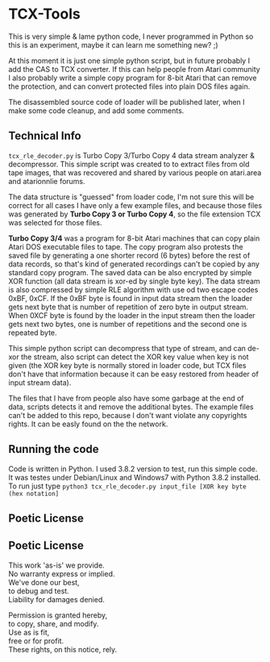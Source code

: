 TCX-Tools
=========
This is very simple & lame python code, I never programmed in Python so this is an experiment, maybe it can learn me something new? ;)

At this moment it is just one simple python script, but in future probably I add the CAS to TCX converter. If this can help people from Atari community I also probably write a simple copy program for 8-bit Atari that can remove the protection, and can convert protected files into plain DOS files again.

The disassembled source code of loader will be published later, when I make some code cleanup, and add some comments.

Technical Info
--------------

`tcx_rle_decoder.py` is Turbo Copy 3/Turbo Copy 4 data stream analyzer & decompressor. This simple script was created to  to extract files from old tape images, that was recovered and shared by various people on atari.area and atarionnlie forums.

 The data structure is "guessed" from loader code,  I'm not sure this will be correct for all cases  I have only a few example files, and because those files was generated by __Turbo Copy 3 or Turbo Copy 4__, so the file extension TCX was selected for those files.
 
 __Turbo Copy 3/4__ was a program for 8-bit Atari machines that can copy plain Atari DOS executable files to tape. The copy program also protests the saved file by generating a one shorter record (6 bytes) before the rest of data records, so that's kind of generated recordings can't be copied by any standard copy program. The saved data can be also encrypted by simple XOR function (all data stream is xor-ed by single byte key). The data stream is also compressed by simple RLE algorithm with use od two escape codes 0xBF, 0xCF. If the 0xBF byte is found in input data stream then the loader gets next byte that is number of repetition of zero byte in output stream. When 0XCF byte is found by the loader in the input stream then the loader gets next two bytes, one is number of repetitions and the second one is repeated byte.
 
 This simple python script can decompress that type of stream, and can de-xor the stream, also script can detect the XOR key value when key is not given (the XOR key byte is normally stored in loader code, but TCX files don't have that information because it can be easy restored from header of input stream data).
 
 The files that I have from people also have some garbage at the end of data, scripts detects it and remove the additional bytes. The example files can't be added to this repo, because I don't want violate any copyrights rights. It can be easly found on the the network.

Running the code
----------------

Code is written in Python. I used 3.8.2 version to test, run this simple code. It was testes under Debian/Linux and Windows7 with Python 3.8.2 installed. To run just type `python3 tcx_rle_decoder.py input_file [XOR key byte (hex notation]`

Poetic License
--------------
Poetic License
--------------
This work 'as-is' we provide.  
No warranty express or implied.  
We've done our best,  
to debug and test.  
Liability for damages denied.

Permission is granted hereby,  
to copy, share, and modify.  
Use as is fit,  
free or for profit.  
These rights, on this notice, rely.
